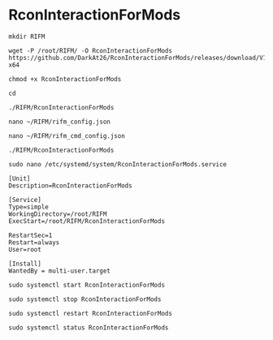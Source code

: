 # RconInteractionForMods

```
mkdir RIFM
```
```
wget -P /root/RIFM/ -O RconInteractionForMods https://github.com/DarkAt26/RconInteractionForMods/releases/download/V1.0/RconInteractionForMods.linux-x64
```
```
chmod +x RconInteractionForMods
```
```
cd
```



```
./RIFM/RconInteractionForMods
```
```
nano ~/RIFM/rifm_config.json
```
```
nano ~/RIFM/rifm_cmd_config.json
```
```
./RIFM/RconInteractionForMods
```



```
sudo nano /etc/systemd/system/RconInteractionForMods.service
```
```
[Unit]
Description=RconInteractionForMods

[Service]
Type=simple
WorkingDirectory=/root/RIFM
ExecStart=/root/RIFM/RconInteractionForMods

RestartSec=1
Restart=always
User=root

[Install]
WantedBy = multi-user.target
```
```
sudo systemctl start RconInteractionForMods
```
```
sudo systemctl stop RconInteractionForMods
```
```
sudo systemctl restart RconInteractionForMods
```
```
sudo systemctl status RconInteractionForMods
```
